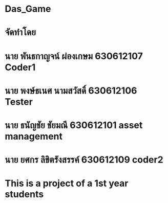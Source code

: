 # Das_Game

# จัดทำโดย
# นาย พันธกาญจน์ ผ่องเกษม 630612107 Coder1
# นาย พงษ์ธเนศ นามสวัสดิ์ 630612106 Tester
# นาย ธนัญชัย ชัยมณี 630612101 asset management
# นาย ยศกร ลิขิตรังสรรค์ 630612109 coder2
# This is a project of a 1st year students

